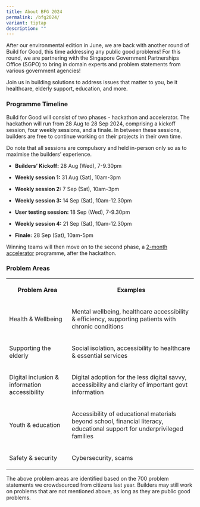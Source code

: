 ```yaml
---
title: About BFG 2024
permalink: /bfg2024/
variant: tiptap
description: ""
---
```

<p>After our environmental edition in June, we are back with another round
of Build for Good, this time addressing any public good problems! For this
round, we are partnering with the Singapore Government Partnerships Office
(SGPO) to bring in domain experts and problem statements from various government
agencies!</p>
<p>Join us in building solutions to address issues that matter to you, be
it healthcare, elderly support, education, and more.</p>
<h3><strong>Programme Timeline</strong></h3>
<p>Build for Good will consist of two phases - hackathon and accelerator.
The hackathon will run from 28 Aug to 28 Sep 2024, comprising a kickoff
session, four weekly sessions, and a finale. In between these sessions,
builders are free to continue working on their projects in their own time.</p>
<p>Do note that all sessions are compulsory and held in-person only so as
to maximise the builders’ experience.</p>
<ul data-tight="true" class="tight">
<li>
<p><strong>Builders’ Kickoff:</strong> 28 Aug (Wed), 7-9.30pm</p>
</li>
<li>
<p><strong>Weekly session 1:</strong> 31 Aug (Sat), 10am-3pm</p>
</li>
<li>
<p><strong>Weekly session 2:</strong> 7 Sep (Sat), 10am-3pm</p>
</li>
<li>
<p><strong>Weekly session 3:</strong> 14 Sep (Sat), 10am-12.30pm</p>
</li>
<li>
<p><strong>User testing session:</strong> 18 Sep (Wed), 7-9.30pm</p>
</li>
<li>
<p><strong>Weekly session 4:</strong> 21 Sep (Sat), 10am-12.30pm</p>
</li>
<li>
<p><strong>Finale:</strong> 28 Sep (Sat), 10am-5pm</p>
</li>
</ul>
<p>Winning teams will then move on to the second phase, a <a href="accelerator-funding/" rel="noopener noreferrer nofollow" target="_blank">2-month accelerator</a> programme,
after the hackathon.</p>
<h3><strong>Problem Areas</strong></h3>
<table style="minWidth: 50px">
<colgroup>
<col>
<col>
</colgroup>
<tbody>
<tr>
<th rowspan="1" colspan="1">
<p>Problem Area</p>
</th>
<th rowspan="1" colspan="1">
<p>Examples</p>
</th>
</tr>
<tr>
<td rowspan="1" colspan="1">
<p>Health &amp; Wellbeing</p>
</td>
<td rowspan="1" colspan="1">
<p>Mental wellbeing, healthcare accessibility &amp; efficiency, supporting
patients with chronic conditions</p>
</td>
</tr>
<tr>
<td rowspan="1" colspan="1">
<p>Supporting the elderly</p>
</td>
<td rowspan="1" colspan="1">
<p>Social isolation, accessibility to healthcare &amp; essential services</p>
</td>
</tr>
<tr>
<td rowspan="1" colspan="1">
<p>Digital inclusion &amp; information accessibility</p>
</td>
<td rowspan="1" colspan="1">
<p>Digital adoption for the less digital savvy, accessibility and clarity
of important govt information</p>
</td>
</tr>
<tr>
<td rowspan="1" colspan="1">
<p>Youth &amp; education</p>
</td>
<td rowspan="1" colspan="1">
<p>Accessibility of educational materials beyond school, financial literacy,
educational support for underprivileged families</p>
</td>
</tr>
<tr>
<td rowspan="1" colspan="1">
<p>Safety &amp; security</p>
</td>
<td rowspan="1" colspan="1">
<p>Cybersecurity, scams</p>
</td>
</tr>
</tbody>
</table>
<p>The above problem areas are identified based on the 700 problem statements
we crowdsourced from citizens last year. Builders may still work on problems
that are not mentioned above, as long as they are public good problems.</p>
<p></p>